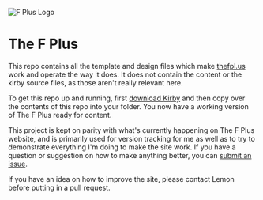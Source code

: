 ![F Plus Logo](https://thefpl.us/apple-touch-icon-180x180.png)
# The F Plus


This repo contains all the template and design files which make [thefpl.us](https://thefpl.us) work and operate the way it does. It does not contain the content or the kirby source files, as those aren't really relevant here.

To get this repo up and running, first [download Kirby](https://github.com/bastianallgeier/kirby) and then copy over the contents of this repo into your folder. You now have a working version of The F Plus ready for content.

This project is kept on parity with what's currently happening on The F Plus website, and is primarily used for version tracking for me as well as to try to demonstrate everything I'm doing to make the site work. If you have a question or suggestion on how to make anything better, you can [submit an issue](https://github.com/AhoyLemon/TheFPlus/issues).

If you have an idea on how to improve the site, please contact Lemon before putting in a pull request.